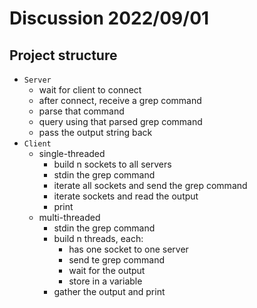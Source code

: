 # Discussion 2022/09/01

## Project structure
- `Server`
    - wait for client to connect
    - after connect, receive a grep command
    - parse that command
    - query using that parsed grep command
    - pass the output string back
- `Client`
    - single-threaded
        - build n sockets to all servers 
        - stdin the grep command
        - iterate all sockets and send the grep command
        - iterate sockets and read the output
        - print
    - multi-threaded
        - stdin the grep command
        - build n threads, each:
            - has one socket to one server
            - send te grep command
            - wait for the output
            - store in a variable
        - gather the output and print